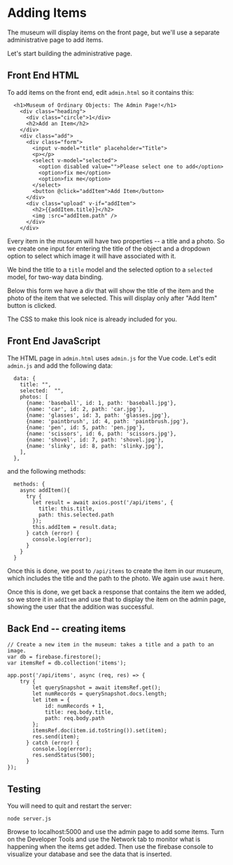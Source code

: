# Adding Items

The museum will display items on the front page, but we'll use a separate administrative page to add items.

Let's start building the administrative page.

## Front End HTML

To add items on the front end, edit `admin.html` so it contains this:

```
  <h1>Museum of Ordinary Objects: The Admin Page!</h1>
    <div class="heading">
      <div class="circle">1</div>
      <h2>Add an Item</h2>
    </div>
    <div class="add">
      <div class="form">
        <input v-model="title" placeholder="Title">
        <p></p>
        <select v-model="selected">
          <option disabled value="">Please select one to add</option>
          <option>fix me</option>
          <option>fix me</option>
        </select>
        <button @click="addItem">Add Item</button>
      </div>
      <div class="upload" v-if="addItem">
        <h2>{{addItem.title}}</h2>
        <img :src="addItem.path" />
      </div>
    </div>
```

Every item in the museum will have two properties -- a title and a photo. So we create one input for entering the title of the object and a dropdown option to select which image it will have associated with it.

We bind the title to a `title` model and the selected option to a `selected` model, for two-way data binding. 

Below this form we have a div that will show the title of the item and the photo of the item that we selected. This will display only after "Add Item" button is clicked.

The CSS to make this look nice is already included for you.

## Front End JavaScript

The HTML page in `admin.html` uses `admin.js` for the Vue code. Let's edit `admin.js` and add the following data:

```
  data: {
    title: "",
    selected:  "",
    photos: [
      {name: 'baseball', id: 1, path: 'baseball.jpg'},
      {name: 'car', id: 2, path: 'car.jpg'},
      {name: 'glasses', id: 3, path: 'glasses.jpg'},
      {name: 'paintbrush', id: 4, path: 'paintbrush.jpg'},
      {name: 'pen', id: 5, path: 'pen.jpg'},
      {name: 'scissors', id: 6, path: 'scissors.jpg'},
      {name: 'shovel', id: 7, path: 'shovel.jpg'},
      {name: 'slinky', id: 8, path: 'slinky.jpg'},
    ],
  },
```

and the following methods:

```
  methods: {
    async addItem(){
      try {
        let result = await axios.post('/api/items', {
          title: this.title,
          path: this.selected.path
        });
        this.addItem = result.data;
      } catch (error) {
        console.log(error);
      }
    }
  }
```

Once this is done, we post to `/api/items` to create the item in our museum, which includes the title and the path to the photo. We again use `await` here.

Once this is done, we get back a response that contains the item we added, so we store it in `addItem` and use that to display the item on the admin page, showing the user that the addition was successful.


## Back End -- creating items

```
// Create a new item in the museum: takes a title and a path to an image.
var db = firebase.firestore();
var itemsRef = db.collection('items');

app.post('/api/items', async (req, res) => {
    try {
        let querySnapshot = await itemsRef.get();
        let numRecords = querySnapshot.docs.length;
        let item = {
            id: numRecords + 1,
            title: req.body.title,
            path: req.body.path
        };
        itemsRef.doc(item.id.toString()).set(item);
        res.send(item);
      } catch (error) {
        console.log(error);
        res.sendStatus(500);
      }
});
```

## Testing

You will need to quit and restart the server:

```
node server.js
```

Browse to localhost:5000 and use the admin page to add some items. Turn on the Developer Tools and use the Network tab to monitor what is happening when the items get added. Then use the firebase console to visualize your database and see the data that is inserted.
